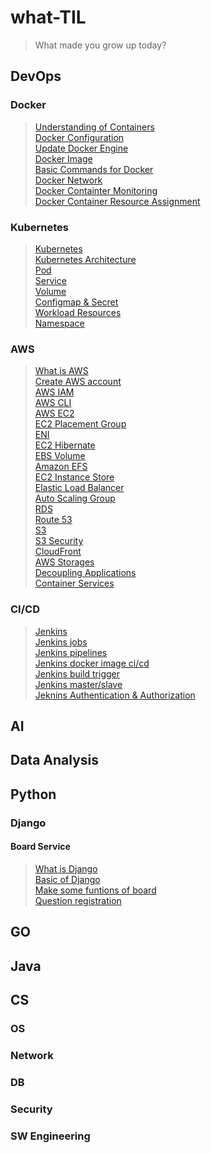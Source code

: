# what-TIL
> What made you grow up today?
## DevOps
### Docker
> [Understanding of Containers](/DevOps/Docker/understanding_of_containers.md)      
[Docker Configuration](/DevOps/Docker/configuration_Docker.md)      
[Update Docker Engine](/DevOps/Docker/update_docker_engine.md)      
[Docker Image](/DevOps/Docker/manage_docker_image.md)   
[Basic Commands for Docker](/DevOps/Docker/basic_commands_for_docker.md)    
[Docker Network](/DevOps/Docker/docker_network.md)      
[Docker Containter Monitoring](/DevOps/Docker/container_monitoring.md)     
[Docker Container Resource Assignment](/DevOps/Docker/control_resource_of_container.md)      

### Kubernetes
> [Kubernetes](/DevOps/Kubernetes/Kubernetes.md)      
[Kubernetes Architecture](/DevOps/Kubernetes/Kubernetes_architrecture.md)      
[Pod](/DevOps/Kubernetes/Pod.md)    
[Service](/DevOps/Kubernetes/Service.md)        
[Volume](/DevOps/Kubernetes/Volume.md)      
[Configmap & Secret](/DevOps/Kubernetes/Configmap_secret.md)        
[Workload Resources](/DevOps/Kubernetes/Workload_resources.md)      
[Namespace](/DevOps/Kubernetes/Namespace.md)        

### AWS
> [What is AWS](/DevOps/AWS/What_is_AWS.md)     
[Create AWS account](/DevOps/AWS/Create_AWS_account.md)     
[AWS IAM](/DevOps/AWS/IAM.md)    
[AWS CLI](/DevOps/AWS/AWS_CLI.md)    
[AWS EC2](/DevOps/AWS/EC2.md)    
[EC2 Placement Group](./DevOps/AWS/EC2_placement_group.md)    
[ENI](/DevOps/AWS/ENI.md)     
[EC2 Hibernate](/DevOps/AWS/EC2_hibernate.md)      
[EBS Volume](/DevOps/AWS/EBS_volume.md)      
[Amazon EFS](/DevOps/AWS/Amazon_EFS.md)      
[EC2 Instance Store](/DevOps/AWS/EC2_instance_store.md)     
[Elastic Load Balancer](/DevOps/AWS/ELB.md)       
[Auto Scaling Group](/DevOps/AWS/ASG.md)        
[RDS](/DevOps/AWS/RDS.md)       
[Route 53](/DevOps/AWS/Amazon_Route53.md)       
[S3](/DevOps/AWS/Amazon_S3.md)      
[S3 Security](/DevOps/AWS/Amazon_S3_Security.md)        
[CloudFront](/DevOps/AWS/Amazon_CloudFront.md)      
[AWS Storages](/DevOps/AWS/AWS_Storages.md)     
[Decoupling Applications](/DevOps/AWS/Decoupling_Application.md)        
[Container Services](/DevOps/AWS/Container_Services.md)     

### CI/CD
> [Jenkins](/DevOps/CICD/Jenkins.md)     
[Jenkins jobs](/DevOps/CICD/Jenkins_jobs.md)     
[Jenkins pipelines](/DevOps/CICD/Jenkins_pipelines.md)   
[Jenkins docker image ci/cd](/DevOps/CICD/Jenkins_docker_cicd.md)        
[Jenkins build trigger](/DevOps/CICD/Jenkins_build_trigger.md)       
[Jenkins master/slave](/DevOps/CICD/Jenkins_master_slave.md)     
[Jeknins Authentication & Authorization](/DevOps/CICD/Jenkins_authentication_authorization.md)       

## AI

## Data Analysis

## Python
### Django
#### Board Service
> [What is Django](/Python/Django/What_is_Django.md)        
[Basic of Django](/Python/Django/Basic_of_Django.md)        
[Make some funtions of board](/Python/Django/Make_functions_for_board.md)       
[Question registration](/Python/Django/board_service/Question_registration.md)      


## GO

## Java

## CS
### OS
### Network
### DB
### Security
### SW Engineering
### 